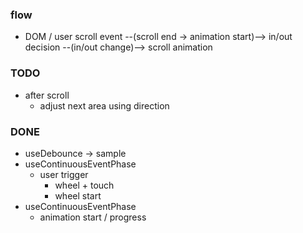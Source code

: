 ### flow
- DOM / user scroll event --(scroll end -> animation start)--> in/out decision --(in/out change)--> scroll animation


### TODO
- after scroll
  - adjust next area using direction

### DONE
- useDebounce -> sample
- useContinuousEventPhase
  - user trigger
    - wheel + touch
    - wheel start
- useContinuousEventPhase
  - animation start / progress

